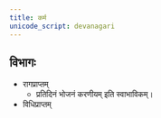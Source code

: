 ```yaml
---
title: कर्म
unicode_script: devanagari
---
```


## विभागः
- रागप्राप्तम्
  - प्रतिदिनं भोजनं करणीयम् इति स्वाभाविकम्।
- विधिप्राप्तम्

<div class="spreadsheet" src="../vidhikarma.json"> </div>  

